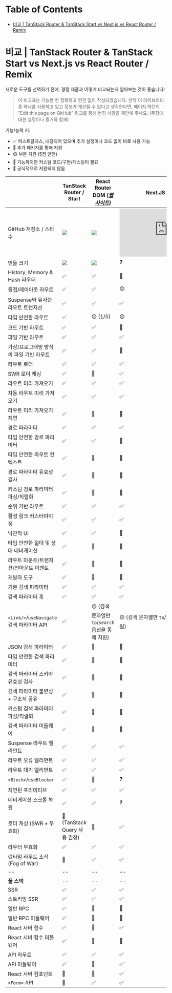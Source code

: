 # Table of Contents

- [비교 | TanStack Router & TanStack Start vs Next.js vs React Router / Remix](#비교--tanstack-router--tanstack-start-vs-nextjs-vs-react-router--remix)

# 비교 | TanStack Router & TanStack Start vs Next.js vs React Router / Remix

새로운 도구를 선택하기 전에, 경쟁 제품과 어떻게 비교되는지 알아보는 것이 좋습니다!

> 이 비교표는 가능한 한 정확하고 편견 없이 작성되었습니다. 만약 이 라이브러리 중 하나를 사용하고 있고 정보가 개선될 수 있다고 생각한다면, 페이지 하단의 "Edit this page on GitHub" 링크를 통해 변경 사항을 제안해 주세요. (주장에 대한 설명이나 증거와 함께)

기능/능력 키:

- ✅ 퍼스트클래스, 내장되어 있으며 추가 설정이나 코드 없이 바로 사용 가능
- 🔵 추가 패키지를 통해 지원
- 🟡 부분 지원 (5점 만점)
- 🔶 가능하지만 커스텀 코드/구현/캐스팅이 필요
- 🛑 공식적으로 지원되지 않음

|                                                | TanStack Router / Start                          | React Router DOM [_(웹사이트)_][router]               | Next.JS [_(웹사이트)_][nextjs]                        |
| ---------------------------------------------- | ------------------------------------------------ | ----------------------------------------------------- | ----------------------------------------------------- |
| GitHub 저장소 / 스타 수                        | [![][stars-tanstack-router]][gh-tanstack-router] | [![][stars-router]][gh-router]                        | [![][stars-nextjs]][gh-nextjs]                        |
| 번들 크기                                      | [![][bp-tanstack-router]][bpl-tanstack-router]   | [![][bp-router]][bpl-router]                          | ❓                                                    |
| History, Memory & Hash 라우터                  | ✅                                               | ✅                                                    | 🛑                                                    |
| 중첩/레이아웃 라우트                           | ✅                                               | ✅                                                    | 🟡                                                    |
| Suspense와 유사한 라우트 트랜지션              | ✅                                               | ✅                                                    | ✅                                                    |
| 타입 안전한 라우트                             | ✅                                               | 🟡 (1/5)                                              | 🟡                                                    |
| 코드 기반 라우트                               | ✅                                               | ✅                                                    | 🛑                                                    |
| 파일 기반 라우트                               | ✅                                               | ✅                                                    | ✅                                                    |
| 가상/프로그래밍 방식의 파일 기반 라우트        | ✅                                               | ✅                                                    | 🛑                                                    |
| 라우트 로더                                    | ✅                                               | ✅                                                    | ✅                                                    |
| SWR 로더 캐싱                                  | ✅                                               | 🛑                                                    | ✅                                                    |
| 라우트 미리 가져오기                           | ✅                                               | ✅                                                    | ✅                                                    |
| 자동 라우트 미리 가져오기                      | ✅                                               | ✅                                                    | ✅                                                    |
| 라우트 미리 가져오기 지연                      | ✅                                               | 🔶                                                    | 🛑                                                    |
| 경로 파라미터                                  | ✅                                               | ✅                                                    | ✅                                                    |
| 타입 안전한 경로 파라미터                      | ✅                                               | ✅                                                    | 🛑                                                    |
| 타입 안전한 라우트 컨텍스트                    | ✅                                               | 🛑                                                    | 🛑                                                    |
| 경로 파라미터 유효성 검사                      | ✅                                               | 🛑                                                    | 🛑                                                    |
| 커스텀 경로 파라미터 파싱/직렬화               | ✅                                               | 🛑                                                    | 🛑                                                    |
| 순위 기반 라우트                               | ✅                                               | ✅                                                    | ✅                                                    |
| 활성 링크 커스터마이징                         | ✅                                               | ✅                                                    | ✅                                                    |
| 낙관적 UI                                      | ✅                                               | ✅                                                    | 🔶                                                    |
| 타입 안전한 절대 및 상대 네비게이션            | ✅                                               | 🛑                                                    | 🛑                                                    |
| 라우트 마운트/트랜지션/언마운트 이벤트         | ✅                                               | 🛑                                                    | 🛑                                                    |
| 개발자 도구                                    | ✅                                               | 🛑                                                    | 🛑                                                    |
| 기본 검색 파라미터                             | ✅                                               | ✅                                                    | ✅                                                    |
| 검색 파라미터 훅                               | ✅                                               | ✅                                                    | ✅                                                    |
| `<Link/>`/`useNavigate` 검색 파라미터 API      | ✅                                               | 🟡 (검색 문자열만 `to`/`search` 옵션을 통해 지원)     | 🟡 (검색 문자열만 `to`/`search` 옵션을 통해 지원)     |
| JSON 검색 파라미터                             | ✅                                               | 🔶                                                    | 🔶                                                    |
| 타입 안전한 검색 파라미터                      | ✅                                               | 🛑                                                    | 🛑                                                    |
| 검색 파라미터 스키마 유효성 검사               | ✅                                               | 🛑                                                    | 🛑                                                    |
| 검색 파라미터 불변성 + 구조적 공유             | ✅                                               | 🔶                                                    | 🛑                                                    |
| 커스텀 검색 파라미터 파싱/직렬화               | ✅                                               | 🔶                                                    | 🛑                                                    |
| 검색 파라미터 미들웨어                         | ✅                                               | 🛑                                                    | 🛑                                                    |
| Suspense 라우트 엘리먼트                       | ✅                                               | ✅                                                    | ✅                                                    |
| 라우트 오류 엘리먼트                           | ✅                                               | ✅                                                    | ✅                                                    |
| 라우트 대기 엘리먼트                           | ✅                                               | ✅                                                    | ✅                                                    |
| `<Block>`/`useBlocker`                         | ✅                                               | 🔶                                                    | ❓                                                    |
| 지연된 프리미티브                              | ✅                                               | ✅                                                    | ✅                                                    |
| 네비게이션 스크롤 복원                         | ✅                                               | ✅                                                    | ❓                                                    |
| 로더 캐싱 (SWR + 무효화)                       | 🔶 (TanStack Query 사용 권장)                    | 🛑                                                    | ✅                                                    |
| 라우터 무효화                                  | ✅                                               | ✅                                                    | ✅                                                    |
| 런타임 라우트 조작 (Fog of War)                | 🛑                                               | ✅                                                    | ✅                                                    |
| --                                             | --                                               | --                                                    | --                                                    |
| **풀 스택**                                    | --                                               | --                                                    | --                                                    |
| SSR                                            | ✅                                               | ✅                                                    | ✅                                                    |
| 스트리밍 SSR                                   | ✅                                               | ✅                                                    | ✅                                                    |
| 일반 RPC                                       | ✅                                               | 🛑                                                    | 🛑                                                    |
| 일반 RPC 미들웨어                               | ✅                                               | 🛑                                                    | 🛑                                                    |
| React 서버 함수                                | ✅                                               | 🛑                                                    | ✅                                                    |
| React 서버 함수 미들웨어                       | ✅                                               | 🛑                                                    | 🛑                                                    |
| API 라우트                                     | ✅                                               | ✅                                                    | ✅                                                    |
| API 미들웨어                                   | ✅                                               | 🛑                                                    | ✅                                                    |
| React 서버 컴포넌트                            | 🛑                                               | 🛑                                                    | ✅                                                    |
| `<Form>` API                                   | 🛑                                               | ✅                                                    | ✅                                                    |

[bp-tanstack-router]: https://badgen.net/bundlephobia/minzip/@tanstack/react-router
[bpl-tanstack-router]: https://bundlephobia.com/result?p=@tanstack/react-router
[gh-tanstack-router]: https://github.com/tanstack/router
[stars-tanstack-router]: https://img.shields.io/github/stars/tanstack/router?label=%F0%9F%8C%9F
[_]: _
[router]: https://github.com/remix-run/react-router
[bp-router]: https://badgen.net/bundlephobia/minzip/react-router
[gh-router]: https://github.com/remix-run/react-router
[stars-router]: https://img.shields.io/github/stars/remix-run/react-router?label=%F0%9F%8C%9F
[bpl-router]: https://bundlephobia.com/result?p=react-router
[bpl-history]: https://bundlephobia.com/result?p=history
[_]: _
[nextjs]: https://nextjs.org/docs/routing/introduction
[bp-nextjs]: https://badgen.net/bundlephobia/minzip/next.js?label=All
[gh-nextjs]: https://github.com/vercel/next.js
[stars-nextjs]: https://img.shields.io/github/stars/vercel/next.js?label=%F0%9F%8C%9F
[bpl-nextjs]: https://bundlephobia.com/result?p=next


